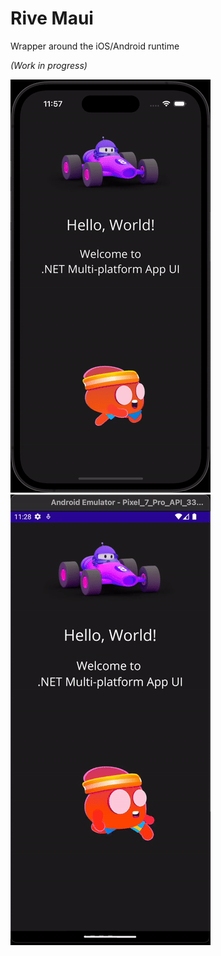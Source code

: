 # Rive Maui

Wrapper around the iOS/Android runtime

_(Work in progress)_

<img src="./ios.gif" width="320"> <img src="./android.gif" width="320">
